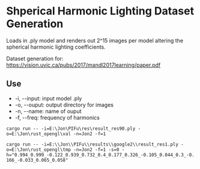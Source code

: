 # Shperical Harmonic Lighting Dataset Generation

Loads in .ply model and renders out 2^15 images per model altering the spherical harmonic lighting coefficients.

Dataset generation for: https://vision.uvic.ca/pubs/2017/mandl2017learning/paper.pdf

## Use 

- -i, --input: input model .ply
- -o, --ouput: output directory for images
- -n, --name: name of ouput
- -f, --freq: frequency of harmonics

```cargo run -- -i=E:\Jon\PIFu\res\result_res90.ply -o=E:\Jon\rust_opengl\val -n=Jon2 -f=1```

```cargo run -- -i=E:\\Jon\\PIFu\\results\\google2\\result_res1.ply -o=E:\Jon\rust_opengl\tmp -n=Jon2 -f=1 -s=0 -h="0.994_0.999_-0.122_0.939_0.732_0.4_0.177_0.326_-0.105_0.044_0.3_-0.166_-0.033_0.065_0.058"```